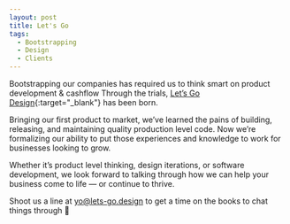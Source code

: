 ```yaml
---
layout: post
title: Let's Go
tags:
  - Bootstrapping
  - Design
  - Clients
---
```


Bootstrapping our companies has required us to think smart on product development & cashflow Through the trials, [Let’s Go Design](https://lets-go.design/){:target="_blank"} has been born.

Bringing our first product to market, we’ve learned the pains of building, releasing, and maintaining quality production level code. Now we’re formalizing our ability to put those experiences and knowledge to work for businesses looking to grow.

Whether it’s product level thinking, design iterations, or software development, we look forward to talking through how we can help your business come to life — or continue to thrive.

Shoot us a line at [yo@lets-go.design](mailto:yo@lets-go.design) to get a time on the books to chat things through 🙏
